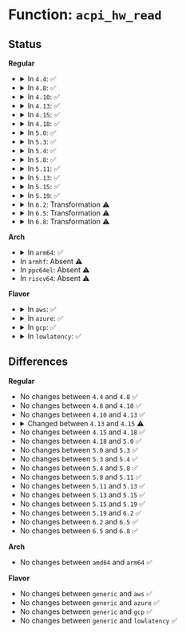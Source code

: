 # Function: <code>acpi_hw_read</code>

## Status
<b>Regular</b>
<ul>
<li>
<details>
<summary>In <code>4.4</code>: ✅</summary>

```c
acpi_status acpi_hw_read(u32 *value, struct acpi_generic_address *reg);
```

**Collision:** Unique Global

**Inline:** No

**Transformation:** False

**Instances:**

```
In drivers/acpi/acpica/hwregs.c (ffffffff8149ab06)
Location: drivers/acpi/acpica/hwregs.c:155
Inline: False
Direct callers:
  - drivers/acpi/acpica/evgpe.c:acpi_ev_gpe_detect
  - drivers/acpi/acpica/evgpe.c:acpi_ev_gpe_detect
  - drivers/acpi/acpica/hwgpe.c:acpi_hw_low_set_gpe
  - drivers/acpi/acpica/hwgpe.c:acpi_hw_get_gpe_status
  - drivers/acpi/acpica/hwgpe.c:acpi_hw_get_gpe_status
  - drivers/acpi/acpica/hwregs.c:acpi_hw_read_multiple
  - drivers/acpi/acpica/hwregs.c:acpi_hw_read_multiple
  - drivers/acpi/acpica/hwregs.c:acpi_hw_register_read
  - drivers/acpi/acpica/hwregs.c:acpi_hw_register_write
```
**Symbols:**

```
ffffffff8149ab06-ffffffff8149ab8d: acpi_hw_read (STB_GLOBAL)
```
</details>
</li>
<li>
<details>
<summary>In <code>4.8</code>: ✅</summary>

```c
acpi_status acpi_hw_read(u32 *value, struct acpi_generic_address *reg);
```

**Collision:** Unique Global

**Inline:** No

**Transformation:** False

**Instances:**

```
In drivers/acpi/acpica/hwregs.c (ffffffff814e9a4d)
Location: drivers/acpi/acpica/hwregs.c:197
Inline: False
Direct callers:
  - drivers/acpi/acpica/evgpe.c:acpi_ev_gpe_detect
  - drivers/acpi/acpica/evgpe.c:acpi_ev_gpe_detect
  - drivers/acpi/acpica/hwgpe.c:acpi_hw_get_gpe_status
  - drivers/acpi/acpica/hwgpe.c:acpi_hw_get_gpe_status
  - drivers/acpi/acpica/hwgpe.c:acpi_hw_low_set_gpe
  - drivers/acpi/acpica/hwregs.c:acpi_hw_read_multiple
  - drivers/acpi/acpica/hwregs.c:acpi_hw_read_multiple
  - drivers/acpi/acpica/hwregs.c:acpi_hw_register_write
  - drivers/acpi/acpica/hwregs.c:acpi_hw_register_read
```
**Symbols:**

```
ffffffff814e9a4d-ffffffff814e9bde: acpi_hw_read (STB_GLOBAL)
```
</details>
</li>
<li>
<details>
<summary>In <code>4.10</code>: ✅</summary>

```c
acpi_status acpi_hw_read(u32 *value, struct acpi_generic_address *reg);
```

**Collision:** Unique Global

**Inline:** No

**Transformation:** False

**Instances:**

```
In drivers/acpi/acpica/hwregs.c (ffffffff8150c2d5)
Location: drivers/acpi/acpica/hwregs.c:197
Inline: False
Direct callers:
  - drivers/acpi/acpica/evgpe.c:acpi_ev_gpe_detect
  - drivers/acpi/acpica/evgpe.c:acpi_ev_gpe_detect
  - drivers/acpi/acpica/hwgpe.c:acpi_hw_get_gpe_status
  - drivers/acpi/acpica/hwgpe.c:acpi_hw_get_gpe_status
  - drivers/acpi/acpica/hwgpe.c:acpi_hw_low_set_gpe
  - drivers/acpi/acpica/hwregs.c:acpi_hw_read_multiple
  - drivers/acpi/acpica/hwregs.c:acpi_hw_read_multiple
  - drivers/acpi/acpica/hwregs.c:acpi_hw_register_write
  - drivers/acpi/acpica/hwregs.c:acpi_hw_register_read
```
**Symbols:**

```
ffffffff8150c2d5-ffffffff8150c466: acpi_hw_read (STB_GLOBAL)
```
</details>
</li>
<li>
<details>
<summary>In <code>4.13</code>: ✅</summary>

```c
acpi_status acpi_hw_read(u32 *value, struct acpi_generic_address *reg);
```

**Collision:** Unique Global

**Inline:** No

**Transformation:** False

**Instances:**

```
In drivers/acpi/acpica/hwregs.c (ffffffff8151c971)
Location: drivers/acpi/acpica/hwregs.c:232
Inline: False
Direct callers:
  - drivers/acpi/acpica/evgpe.c:acpi_ev_gpe_detect
  - drivers/acpi/acpica/evgpe.c:acpi_ev_gpe_detect
  - drivers/acpi/acpica/hwgpe.c:acpi_hw_get_gpe_status
  - drivers/acpi/acpica/hwgpe.c:acpi_hw_get_gpe_status
  - drivers/acpi/acpica/hwgpe.c:acpi_hw_low_set_gpe
  - drivers/acpi/acpica/hwregs.c:acpi_hw_read_multiple
  - drivers/acpi/acpica/hwregs.c:acpi_hw_read_multiple
  - drivers/acpi/acpica/hwregs.c:acpi_hw_register_write
  - drivers/acpi/acpica/hwregs.c:acpi_hw_register_read
```
**Symbols:**

```
ffffffff8151c971-ffffffff8151caa7: acpi_hw_read (STB_GLOBAL)
```
</details>
</li>
<li>
<details>
<summary>In <code>4.15</code>: ✅</summary>

```c
acpi_status acpi_hw_read(u64 *value, struct acpi_generic_address *reg);
```

**Collision:** Unique Global

**Inline:** No

**Transformation:** False

**Instances:**

```
In drivers/acpi/acpica/hwregs.c (ffffffff8156cfbb)
Location: drivers/acpi/acpica/hwregs.c:231
Inline: False
Direct callers:
  - drivers/acpi/acpica/evgpe.c:acpi_ev_gpe_detect
  - drivers/acpi/acpica/evgpe.c:acpi_ev_gpe_detect
  - drivers/acpi/acpica/hwgpe.c:acpi_hw_get_gpe_status
  - drivers/acpi/acpica/hwgpe.c:acpi_hw_get_gpe_status
  - drivers/acpi/acpica/hwgpe.c:acpi_hw_low_set_gpe
  - drivers/acpi/acpica/hwregs.c:acpi_hw_read_multiple
  - drivers/acpi/acpica/hwregs.c:acpi_hw_read_multiple
  - drivers/acpi/acpica/hwregs.c:acpi_hw_register_write
  - drivers/acpi/acpica/hwregs.c:acpi_hw_register_read
  - drivers/acpi/acpica/hwxface.c:acpi_read
```
**Symbols:**

```
ffffffff8156cfbb-ffffffff8156d160: acpi_hw_read (STB_GLOBAL)
```
</details>
</li>
<li>
<details>
<summary>In <code>4.18</code>: ✅</summary>

```c
acpi_status acpi_hw_read(u64 *value, struct acpi_generic_address *reg);
```

**Collision:** Unique Global

**Inline:** No

**Transformation:** False

**Instances:**

```
In drivers/acpi/acpica/hwregs.c (ffffffff815a3c03)
Location: drivers/acpi/acpica/hwregs.c:195
Inline: False
Direct callers:
  - drivers/acpi/acpica/evgpe.c:acpi_ev_detect_gpe
  - drivers/acpi/acpica/evgpe.c:acpi_ev_detect_gpe
  - drivers/acpi/acpica/hwgpe.c:acpi_hw_get_gpe_status
  - drivers/acpi/acpica/hwgpe.c:acpi_hw_get_gpe_status
  - drivers/acpi/acpica/hwgpe.c:acpi_hw_low_set_gpe
  - drivers/acpi/acpica/hwregs.c:acpi_hw_read_multiple
  - drivers/acpi/acpica/hwregs.c:acpi_hw_read_multiple
  - drivers/acpi/acpica/hwregs.c:acpi_hw_register_write
  - drivers/acpi/acpica/hwregs.c:acpi_hw_register_read
  - drivers/acpi/acpica/hwxface.c:acpi_read
```
**Symbols:**

```
ffffffff815a3c03-ffffffff815a3da8: acpi_hw_read (STB_GLOBAL)
```
</details>
</li>
<li>
<details>
<summary>In <code>5.0</code>: ✅</summary>

```c
acpi_status acpi_hw_read(u64 *value, struct acpi_generic_address *reg);
```

**Collision:** Unique Global

**Inline:** No

**Transformation:** False

**Instances:**

```
In drivers/acpi/acpica/hwregs.c (ffffffff815bc59b)
Location: drivers/acpi/acpica/hwregs.c:195
Inline: False
Direct callers:
  - drivers/acpi/acpica/evgpe.c:acpi_ev_detect_gpe
  - drivers/acpi/acpica/evgpe.c:acpi_ev_detect_gpe
  - drivers/acpi/acpica/hwgpe.c:acpi_hw_get_gpe_status
  - drivers/acpi/acpica/hwgpe.c:acpi_hw_get_gpe_status
  - drivers/acpi/acpica/hwgpe.c:acpi_hw_low_set_gpe
  - drivers/acpi/acpica/hwregs.c:acpi_hw_read_multiple
  - drivers/acpi/acpica/hwregs.c:acpi_hw_read_multiple
  - drivers/acpi/acpica/hwregs.c:acpi_hw_register_write
  - drivers/acpi/acpica/hwregs.c:acpi_hw_register_read
  - drivers/acpi/acpica/hwxface.c:acpi_read
```
**Symbols:**

```
ffffffff815bc59b-ffffffff815bc740: acpi_hw_read (STB_GLOBAL)
```
</details>
</li>
<li>
<details>
<summary>In <code>5.3</code>: ✅</summary>

```c
acpi_status acpi_hw_read(u64 *value, struct acpi_generic_address *reg);
```

**Collision:** Unique Global

**Inline:** No

**Transformation:** False

**Instances:**

```
In drivers/acpi/acpica/hwregs.c (ffffffff815ee181)
Location: drivers/acpi/acpica/hwregs.c:195
Inline: False
Direct callers:
  - drivers/acpi/acpica/evgpe.c:acpi_ev_detect_gpe
  - drivers/acpi/acpica/evgpe.c:acpi_ev_detect_gpe
  - drivers/acpi/acpica/hwgpe.c:acpi_hw_get_gpe_status
  - drivers/acpi/acpica/hwgpe.c:acpi_hw_get_gpe_status
  - drivers/acpi/acpica/hwgpe.c:acpi_hw_low_set_gpe
  - drivers/acpi/acpica/hwregs.c:acpi_hw_read_multiple
  - drivers/acpi/acpica/hwregs.c:acpi_hw_read_multiple
  - drivers/acpi/acpica/hwregs.c:acpi_hw_register_write
  - drivers/acpi/acpica/hwregs.c:acpi_hw_register_read
  - drivers/acpi/acpica/hwxface.c:acpi_read
```
**Symbols:**

```
ffffffff815ee181-ffffffff815ee329: acpi_hw_read (STB_GLOBAL)
```
</details>
</li>
<li>
<details>
<summary>In <code>5.4</code>: ✅</summary>

```c
acpi_status acpi_hw_read(u64 *value, struct acpi_generic_address *reg);
```

**Collision:** Unique Global

**Inline:** No

**Transformation:** False

**Instances:**

```
In drivers/acpi/acpica/hwregs.c (ffffffff8160f60f)
Location: drivers/acpi/acpica/hwregs.c:195
Inline: False
Direct callers:
  - drivers/acpi/acpica/evgpe.c:acpi_ev_detect_gpe
  - drivers/acpi/acpica/evgpe.c:acpi_ev_detect_gpe
  - drivers/acpi/acpica/hwgpe.c:acpi_hw_get_gpe_block_status
  - drivers/acpi/acpica/hwgpe.c:acpi_hw_get_gpe_block_status
  - drivers/acpi/acpica/hwgpe.c:acpi_hw_get_gpe_status
  - drivers/acpi/acpica/hwgpe.c:acpi_hw_get_gpe_status
  - drivers/acpi/acpica/hwgpe.c:acpi_hw_low_set_gpe
  - drivers/acpi/acpica/hwregs.c:acpi_hw_read_multiple
  - drivers/acpi/acpica/hwregs.c:acpi_hw_read_multiple
  - drivers/acpi/acpica/hwregs.c:acpi_hw_register_write
  - drivers/acpi/acpica/hwregs.c:acpi_hw_register_read
  - drivers/acpi/acpica/hwxface.c:acpi_read
```
**Symbols:**

```
ffffffff8160f60f-ffffffff8160f7b7: acpi_hw_read (STB_GLOBAL)
```
</details>
</li>
<li>
<details>
<summary>In <code>5.8</code>: ✅</summary>

```c
acpi_status acpi_hw_read(u64 *value, struct acpi_generic_address *reg);
```

**Collision:** Unique Global

**Inline:** No

**Transformation:** False

**Instances:**

```
In drivers/acpi/acpica/hwregs.c (ffffffff816bb9f2)
Location: drivers/acpi/acpica/hwregs.c:195
Inline: False
Direct callers:
  - drivers/acpi/acpica/evgpe.c:acpi_ev_detect_gpe
  - drivers/acpi/acpica/evgpe.c:acpi_ev_detect_gpe
  - drivers/acpi/acpica/hwgpe.c:acpi_hw_get_gpe_block_status
  - drivers/acpi/acpica/hwgpe.c:acpi_hw_get_gpe_block_status
  - drivers/acpi/acpica/hwgpe.c:acpi_hw_get_gpe_status
  - drivers/acpi/acpica/hwgpe.c:acpi_hw_get_gpe_status
  - drivers/acpi/acpica/hwgpe.c:acpi_hw_low_set_gpe
  - drivers/acpi/acpica/hwregs.c:acpi_hw_read_multiple
  - drivers/acpi/acpica/hwregs.c:acpi_hw_read_multiple
  - drivers/acpi/acpica/hwregs.c:acpi_hw_register_write
  - drivers/acpi/acpica/hwregs.c:acpi_hw_register_read
  - drivers/acpi/acpica/hwxface.c:acpi_read
```
**Symbols:**

```
ffffffff816bb9f2-ffffffff816bbba5: acpi_hw_read (STB_GLOBAL)
```
</details>
</li>
<li>
<details>
<summary>In <code>5.11</code>: ✅</summary>

```c
acpi_status acpi_hw_read(u64 *value, struct acpi_generic_address *reg);
```

**Collision:** Unique Global

**Inline:** No

**Transformation:** False

**Instances:**

```
In drivers/acpi/acpica/hwregs.c (ffffffff816d9500)
Location: drivers/acpi/acpica/hwregs.c:195
Inline: False
Direct callers:
  - drivers/acpi/acpica/hwregs.c:acpi_hw_read_multiple
  - drivers/acpi/acpica/hwregs.c:acpi_hw_read_multiple
  - drivers/acpi/acpica/hwregs.c:acpi_hw_register_write
  - drivers/acpi/acpica/hwregs.c:acpi_hw_register_read
  - drivers/acpi/acpica/hwxface.c:acpi_read
```
**Symbols:**

```
ffffffff816d9500-ffffffff816d96b3: acpi_hw_read (STB_GLOBAL)
```
</details>
</li>
<li>
<details>
<summary>In <code>5.13</code>: ✅</summary>

```c
acpi_status acpi_hw_read(u64 *value, struct acpi_generic_address *reg);
```

**Collision:** Unique Global

**Inline:** No

**Transformation:** False

**Instances:**

```
In drivers/acpi/acpica/hwregs.c (ffffffff816bb48f)
Location: drivers/acpi/acpica/hwregs.c:195
Inline: False
Direct callers:
  - drivers/acpi/acpica/hwregs.c:acpi_hw_read_multiple
  - drivers/acpi/acpica/hwregs.c:acpi_hw_read_multiple
  - drivers/acpi/acpica/hwregs.c:acpi_hw_register_write
  - drivers/acpi/acpica/hwregs.c:acpi_hw_register_read
  - drivers/acpi/acpica/hwxface.c:acpi_read
```
**Symbols:**

```
ffffffff816bb48f-ffffffff816bb646: acpi_hw_read (STB_GLOBAL)
```
</details>
</li>
<li>
<details>
<summary>In <code>5.15</code>: ✅</summary>

```c
acpi_status acpi_hw_read(u64 *value, struct acpi_generic_address *reg);
```

**Collision:** Unique Global

**Inline:** No

**Transformation:** False

**Instances:**

```
In drivers/acpi/acpica/hwregs.c (ffffffff8173254d)
Location: drivers/acpi/acpica/hwregs.c:195
Inline: False
Direct callers:
  - drivers/acpi/acpica/hwregs.c:acpi_hw_read_multiple
  - drivers/acpi/acpica/hwregs.c:acpi_hw_read_multiple
  - drivers/acpi/acpica/hwregs.c:acpi_hw_register_write
  - drivers/acpi/acpica/hwregs.c:acpi_hw_register_read
  - drivers/acpi/acpica/hwxface.c:acpi_read
```
**Symbols:**

```
ffffffff8173254d-ffffffff81732747: acpi_hw_read (STB_GLOBAL)
```
</details>
</li>
<li>
<details>
<summary>In <code>5.19</code>: ✅</summary>

```c
acpi_status acpi_hw_read(u64 *value, struct acpi_generic_address *reg);
```

**Collision:** Unique Global

**Inline:** No

**Transformation:** False

**Instances:**

```
In drivers/acpi/acpica/hwregs.c (ffffffff81863368)
Location: drivers/acpi/acpica/hwregs.c:195
Inline: False
Direct callers:
  - drivers/acpi/acpica/hwregs.c:acpi_hw_read_multiple
  - drivers/acpi/acpica/hwregs.c:acpi_hw_read_multiple
  - drivers/acpi/acpica/hwregs.c:acpi_hw_register_write
  - drivers/acpi/acpica/hwregs.c:acpi_hw_register_read
  - drivers/acpi/acpica/hwxface.c:acpi_read
```
**Symbols:**

```
ffffffff81863368-ffffffff8186357c: acpi_hw_read (STB_GLOBAL)
```
</details>
</li>
<li>
<details>
<summary>In <code>6.2</code>: Transformation ⚠️</summary>

```c
acpi_status acpi_hw_read(u64 *value, struct acpi_generic_address *reg);
```

**Collision:** Unique Global

**Inline:** No

**Transformation:** True

**Instances:**

```
In drivers/acpi/acpica/hwregs.c (0)
Location: drivers/acpi/acpica/hwregs.c:195
Inline: False
Direct callers:
  - drivers/acpi/acpica/hwregs.c:acpi_hw_register_read
  - drivers/acpi/acpica/hwregs.c:acpi_hw_register_read
  - drivers/acpi/acpica/hwregs.c:acpi_hw_register_read
  - drivers/acpi/acpica/hwregs.c:acpi_hw_register_read
  - drivers/acpi/acpica/hwregs.c:acpi_hw_register_read
  - drivers/acpi/acpica/hwregs.c:acpi_hw_register_read
  - drivers/acpi/acpica/hwxface.c:acpi_read
```
**Symbols:**

```
ffffffff8209211d-ffffffff8209218c: acpi_hw_read.cold (STB_LOCAL)
ffffffff819a0df0-ffffffff819a1036: acpi_hw_read (STB_GLOBAL)
```
</details>
</li>
<li>
<details>
<summary>In <code>6.5</code>: Transformation ⚠️</summary>

```c
acpi_status acpi_hw_read(u64 *value, struct acpi_generic_address *reg);
```

**Collision:** Unique Global

**Inline:** No

**Transformation:** True

**Instances:**

```
In drivers/acpi/acpica/hwregs.c (0)
Location: drivers/acpi/acpica/hwregs.c:195
Inline: False
Direct callers:
  - drivers/acpi/acpica/hwregs.c:acpi_hw_register_read
  - drivers/acpi/acpica/hwregs.c:acpi_hw_register_read
  - drivers/acpi/acpica/hwregs.c:acpi_hw_register_read
  - drivers/acpi/acpica/hwregs.c:acpi_hw_register_read
  - drivers/acpi/acpica/hwregs.c:acpi_hw_register_read
  - drivers/acpi/acpica/hwregs.c:acpi_hw_register_read
  - drivers/acpi/acpica/hwxface.c:acpi_read
```
**Symbols:**

```
ffffffff82112a11-ffffffff82112a80: acpi_hw_read.cold (STB_LOCAL)
ffffffff819e7ad0-ffffffff819e7d16: acpi_hw_read (STB_GLOBAL)
```
</details>
</li>
<li>
<details>
<summary>In <code>6.8</code>: Transformation ⚠️</summary>

```c
acpi_status acpi_hw_read(u64 *value, struct acpi_generic_address *reg);
```

**Collision:** Unique Global

**Inline:** No

**Transformation:** True

**Instances:**

```
In drivers/acpi/acpica/hwregs.c (0)
Location: drivers/acpi/acpica/hwregs.c:195
Inline: False
Direct callers:
  - drivers/acpi/acpica/hwregs.c:acpi_hw_register_read
  - drivers/acpi/acpica/hwregs.c:acpi_hw_register_read
  - drivers/acpi/acpica/hwregs.c:acpi_hw_register_read
  - drivers/acpi/acpica/hwregs.c:acpi_hw_register_read
  - drivers/acpi/acpica/hwregs.c:acpi_hw_register_read
  - drivers/acpi/acpica/hwregs.c:acpi_hw_register_read
  - drivers/acpi/acpica/hwxface.c:acpi_read
```
**Symbols:**

```
ffffffff821f0765-ffffffff821f07d4: acpi_hw_read.cold (STB_LOCAL)
ffffffff81a32820-ffffffff81a32a66: acpi_hw_read (STB_GLOBAL)
```
</details>
</li>
</ul>
<b>Arch</b>
<ul>
<li>
<details>
<summary>In <code>arm64</code>: ✅</summary>

```c
acpi_status acpi_hw_read(u64 *value, struct acpi_generic_address *reg);
```

**Collision:** Unique Global

**Inline:** No

**Transformation:** False

**Instances:**

```
In drivers/acpi/acpica/hwregs.c (ffff80001078ae94)
Location: drivers/acpi/acpica/hwregs.c:195
Inline: False
Direct callers:
  - drivers/acpi/acpica/hwxface.c:acpi_read
```
**Symbols:**

```
ffff80001078ae94-ffff80001078afe8: acpi_hw_read (STB_GLOBAL)
```
</details>
</li>
<li>
In <code>armhf</code>: Absent ⚠️
</li>
<li>
In <code>ppc64el</code>: Absent ⚠️
</li>
<li>
In <code>riscv64</code>: Absent ⚠️
</li>
</ul>
<b>Flavor</b>
<ul>
<li>
<details>
<summary>In <code>aws</code>: ✅</summary>

```c
acpi_status acpi_hw_read(u64 *value, struct acpi_generic_address *reg);
```

**Collision:** Unique Global

**Inline:** No

**Transformation:** False

**Instances:**

```
In drivers/acpi/acpica/hwregs.c (ffffffff815f0bd9)
Location: drivers/acpi/acpica/hwregs.c:195
Inline: False
Direct callers:
  - drivers/acpi/acpica/evgpe.c:acpi_ev_detect_gpe
  - drivers/acpi/acpica/evgpe.c:acpi_ev_detect_gpe
  - drivers/acpi/acpica/hwgpe.c:acpi_hw_get_gpe_block_status
  - drivers/acpi/acpica/hwgpe.c:acpi_hw_get_gpe_block_status
  - drivers/acpi/acpica/hwgpe.c:acpi_hw_get_gpe_status
  - drivers/acpi/acpica/hwgpe.c:acpi_hw_get_gpe_status
  - drivers/acpi/acpica/hwgpe.c:acpi_hw_low_set_gpe
  - drivers/acpi/acpica/hwregs.c:acpi_hw_read_multiple
  - drivers/acpi/acpica/hwregs.c:acpi_hw_read_multiple
  - drivers/acpi/acpica/hwregs.c:acpi_hw_register_write
  - drivers/acpi/acpica/hwregs.c:acpi_hw_register_read
  - drivers/acpi/acpica/hwxface.c:acpi_read
```
**Symbols:**

```
ffffffff815f0bd9-ffffffff815f0d23: acpi_hw_read (STB_GLOBAL)
```
</details>
</li>
<li>
<details>
<summary>In <code>azure</code>: ✅</summary>

```c
acpi_status acpi_hw_read(u64 *value, struct acpi_generic_address *reg);
```

**Collision:** Unique Global

**Inline:** No

**Transformation:** False

**Instances:**

```
In drivers/acpi/acpica/hwregs.c (ffffffff815dc1ab)
Location: drivers/acpi/acpica/hwregs.c:195
Inline: False
Direct callers:
  - drivers/acpi/acpica/evgpe.c:acpi_ev_detect_gpe
  - drivers/acpi/acpica/evgpe.c:acpi_ev_detect_gpe
  - drivers/acpi/acpica/hwgpe.c:acpi_hw_get_gpe_block_status
  - drivers/acpi/acpica/hwgpe.c:acpi_hw_get_gpe_block_status
  - drivers/acpi/acpica/hwgpe.c:acpi_hw_get_gpe_status
  - drivers/acpi/acpica/hwgpe.c:acpi_hw_get_gpe_status
  - drivers/acpi/acpica/hwgpe.c:acpi_hw_low_set_gpe
  - drivers/acpi/acpica/hwregs.c:acpi_hw_read_multiple
  - drivers/acpi/acpica/hwregs.c:acpi_hw_read_multiple
  - drivers/acpi/acpica/hwregs.c:acpi_hw_register_write
  - drivers/acpi/acpica/hwregs.c:acpi_hw_register_read
  - drivers/acpi/acpica/hwxface.c:acpi_read
```
**Symbols:**

```
ffffffff815dc1ab-ffffffff815dc2f5: acpi_hw_read (STB_GLOBAL)
```
</details>
</li>
<li>
<details>
<summary>In <code>gcp</code>: ✅</summary>

```c
acpi_status acpi_hw_read(u64 *value, struct acpi_generic_address *reg);
```

**Collision:** Unique Global

**Inline:** No

**Transformation:** False

**Instances:**

```
In drivers/acpi/acpica/hwregs.c (ffffffff816038ef)
Location: drivers/acpi/acpica/hwregs.c:195
Inline: False
Direct callers:
  - drivers/acpi/acpica/evgpe.c:acpi_ev_detect_gpe
  - drivers/acpi/acpica/evgpe.c:acpi_ev_detect_gpe
  - drivers/acpi/acpica/hwgpe.c:acpi_hw_get_gpe_block_status
  - drivers/acpi/acpica/hwgpe.c:acpi_hw_get_gpe_block_status
  - drivers/acpi/acpica/hwgpe.c:acpi_hw_get_gpe_status
  - drivers/acpi/acpica/hwgpe.c:acpi_hw_get_gpe_status
  - drivers/acpi/acpica/hwgpe.c:acpi_hw_low_set_gpe
  - drivers/acpi/acpica/hwregs.c:acpi_hw_read_multiple
  - drivers/acpi/acpica/hwregs.c:acpi_hw_read_multiple
  - drivers/acpi/acpica/hwregs.c:acpi_hw_register_write
  - drivers/acpi/acpica/hwregs.c:acpi_hw_register_read
  - drivers/acpi/acpica/hwxface.c:acpi_read
```
**Symbols:**

```
ffffffff816038ef-ffffffff81603a97: acpi_hw_read (STB_GLOBAL)
```
</details>
</li>
<li>
<details>
<summary>In <code>lowlatency</code>: ✅</summary>

```c
acpi_status acpi_hw_read(u64 *value, struct acpi_generic_address *reg);
```

**Collision:** Unique Global

**Inline:** No

**Transformation:** False

**Instances:**

```
In drivers/acpi/acpica/hwregs.c (ffffffff8161d79f)
Location: drivers/acpi/acpica/hwregs.c:195
Inline: False
Direct callers:
  - drivers/acpi/acpica/evgpe.c:acpi_ev_detect_gpe
  - drivers/acpi/acpica/evgpe.c:acpi_ev_detect_gpe
  - drivers/acpi/acpica/hwgpe.c:acpi_hw_get_gpe_block_status
  - drivers/acpi/acpica/hwgpe.c:acpi_hw_get_gpe_block_status
  - drivers/acpi/acpica/hwgpe.c:acpi_hw_get_gpe_status
  - drivers/acpi/acpica/hwgpe.c:acpi_hw_get_gpe_status
  - drivers/acpi/acpica/hwgpe.c:acpi_hw_low_set_gpe
  - drivers/acpi/acpica/hwregs.c:acpi_hw_read_multiple
  - drivers/acpi/acpica/hwregs.c:acpi_hw_read_multiple
  - drivers/acpi/acpica/hwregs.c:acpi_hw_register_write
  - drivers/acpi/acpica/hwregs.c:acpi_hw_register_read
  - drivers/acpi/acpica/hwxface.c:acpi_read
```
**Symbols:**

```
ffffffff8161d79f-ffffffff8161d947: acpi_hw_read (STB_GLOBAL)
```
</details>
</li>
</ul>

## Differences
<b>Regular</b>
<ul>
<li>
No changes between <code>4.4</code> and <code>4.8</code> ✅
</li>
<li>
No changes between <code>4.8</code> and <code>4.10</code> ✅
</li>
<li>
No changes between <code>4.10</code> and <code>4.13</code> ✅
</li>
<li>
<details>
<summary>Changed between <code>4.13</code> and <code>4.15</code> ⚠️</summary>
<ul>
<li>
<b>Param type changed. </b>
<code>u32 *value</code> ➡️ <code>u64 *value</code>
</li>
</ul>
</details>
</li>
<li>
No changes between <code>4.15</code> and <code>4.18</code> ✅
</li>
<li>
No changes between <code>4.18</code> and <code>5.0</code> ✅
</li>
<li>
No changes between <code>5.0</code> and <code>5.3</code> ✅
</li>
<li>
No changes between <code>5.3</code> and <code>5.4</code> ✅
</li>
<li>
No changes between <code>5.4</code> and <code>5.8</code> ✅
</li>
<li>
No changes between <code>5.8</code> and <code>5.11</code> ✅
</li>
<li>
No changes between <code>5.11</code> and <code>5.13</code> ✅
</li>
<li>
No changes between <code>5.13</code> and <code>5.15</code> ✅
</li>
<li>
No changes between <code>5.15</code> and <code>5.19</code> ✅
</li>
<li>
No changes between <code>5.19</code> and <code>6.2</code> ✅
</li>
<li>
No changes between <code>6.2</code> and <code>6.5</code> ✅
</li>
<li>
No changes between <code>6.5</code> and <code>6.8</code> ✅
</li>
</ul>
<b>Arch</b>
<ul>
<li>
No changes between <code>amd64</code> and <code>arm64</code> ✅
</li>
</ul>
<b>Flavor</b>
<ul>
<li>
No changes between <code>generic</code> and <code>aws</code> ✅
</li>
<li>
No changes between <code>generic</code> and <code>azure</code> ✅
</li>
<li>
No changes between <code>generic</code> and <code>gcp</code> ✅
</li>
<li>
No changes between <code>generic</code> and <code>lowlatency</code> ✅
</li>
</ul>
